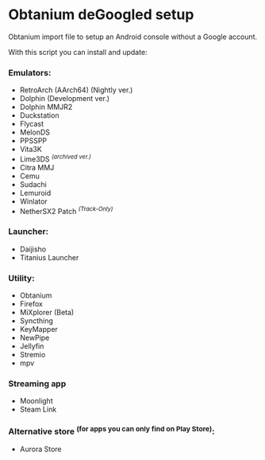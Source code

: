 # Obtanium deGoogled setup
Obtanium import file to setup an Android console without a Google account.

With this script you can install and update:
### Emulators:
- RetroArch (AArch64) (Nightly ver.)
- Dolphin (Development ver.)
- Dolphin MMJR2
- Duckstation
- Flycast
- MelonDS
- PPSSPP
- Vita3K
- Lime3DS <sup>*(archived ver.)*</sup>
- Citra MMJ
- Cemu
- Sudachi
- Lemuroid
- Winlator
- NetherSX2 Patch <sup>*(Track-Only)*</sup>
### Launcher:
- Daijisho
- Titanius Launcher
### Utility:
- Obtanium
- Firefox
- MiXplorer (Beta)
- Syncthing
- KeyMapper
- NewPipe
- Jellyfin
- Stremio
- mpv
### Streaming app
- Moonlight
- Steam Link
### Alternative store <sup>(for apps you can only find on Play Store)</sup>:
- Aurora Store
